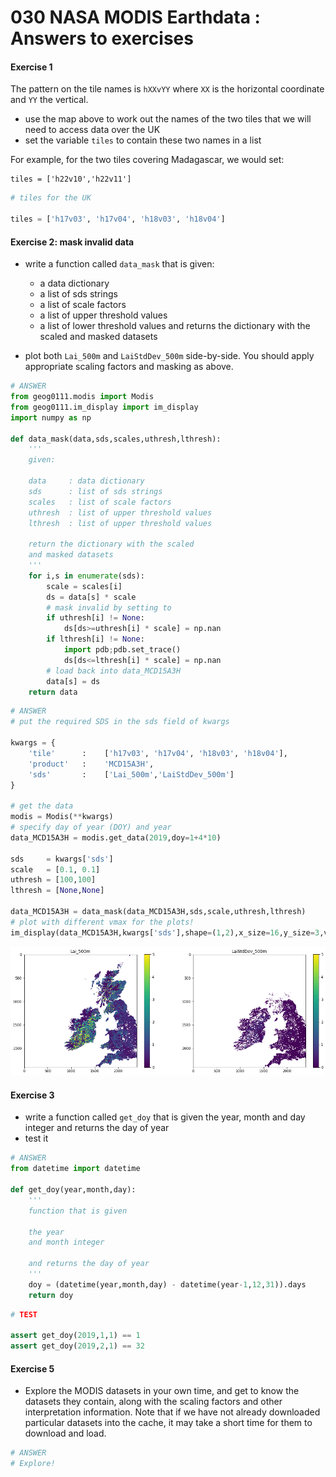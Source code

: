 # 030 NASA MODIS Earthdata : Answers to exercises

#### Exercise 1

The pattern on the tile names is `hXXvYY` where `XX` is the horizontal coordinate and `YY` the vertical.


* use the map above to work out the names of the two tiles that we will need to access data over the UK
* set the variable `tiles` to contain these two names in a list

For example, for the two tiles covering Madagascar, we would set:

    tiles = ['h22v10','h22v11']


```python
# tiles for the UK

tiles = ['h17v03', 'h17v04', 'h18v03', 'h18v04']
```

#### Exercise 2: mask invalid data

* write a function called `data_mask` that is given:
    * a data dictionary
    * a list of sds strings
    * a list of scale factors
    * a list of upper threshold values
    * a list of lower threshold values
  and returns the dictionary with the scaled and masked datasets 
  
* plot both `Lai_500m` and `LaiStdDev_500m` side-by-side. You should apply appropriate scaling factors and masking as above.


```python
# ANSWER
from geog0111.modis import Modis
from geog0111.im_display import im_display
import numpy as np

def data_mask(data,sds,scales,uthresh,lthresh):
    '''
    given:
    
    data     : data dictionary
    sds      : list of sds strings
    scales   : list of scale factors
    uthresh  : list of upper threshold values
    lthresh  : list of upper threshold values
    
    return the dictionary with the scaled 
    and masked datasets 
    '''
    for i,s in enumerate(sds):
        scale = scales[i]
        ds = data[s] * scale
        # mask invalid by setting to 
        if uthresh[i] != None:
            ds[ds>=uthresh[i] * scale] = np.nan
        if lthresh[i] != None:
            import pdb;pdb.set_trace()
            ds[ds<=lthresh[i] * scale] = np.nan
        # load back into data_MCD15A3H
        data[s] = ds
    return data
```


```python
# ANSWER
# put the required SDS in the sds field of kwargs

kwargs = {
    'tile'      :    ['h17v03', 'h17v04', 'h18v03', 'h18v04'],
    'product'   :    'MCD15A3H',
    'sds'       :    ['Lai_500m','LaiStdDev_500m']
}

# get the data
modis = Modis(**kwargs)
# specify day of year (DOY) and year
data_MCD15A3H = modis.get_data(2019,doy=1+4*10)

sds     = kwargs['sds']
scale   = [0.1, 0.1]
uthresh = [100,100]
lthresh = [None,None]

data_MCD15A3H = data_mask(data_MCD15A3H,sds,scale,uthresh,lthresh)
# plot with different vmax for the plots!
im_display(data_MCD15A3H,kwargs['sds'],shape=(1,2),x_size=16,y_size=3,vmax=[5,5])
```


    
![png](030_NASA_MODIS_Earthdata_answers_files/030_NASA_MODIS_Earthdata_answers_5_0.png)
    


#### Exercise 3

* write a function called `get_doy` that is given the year, month and day integer and returns the day of year
* test it


```python
# ANSWER
from datetime import datetime

def get_doy(year,month,day):
    '''
    function that is given 
    
    the year 
    and month integer 
        
    and returns the day of year
    '''
    doy = (datetime(year,month,day) - datetime(year-1,12,31)).days
    return doy

```


```python
# TEST

assert get_doy(2019,1,1) == 1
assert get_doy(2019,2,1) == 32
```

#### Exercise 5

* Explore the MODIS datasets in your own time, and get to know the datasets they contain, along with the scaling factors and other interpretation information. Note that if we have not already downloaded particular datasets into the cache, it  may take a short time for them to download and load.


```python
# ANSWER
# Explore!
```
